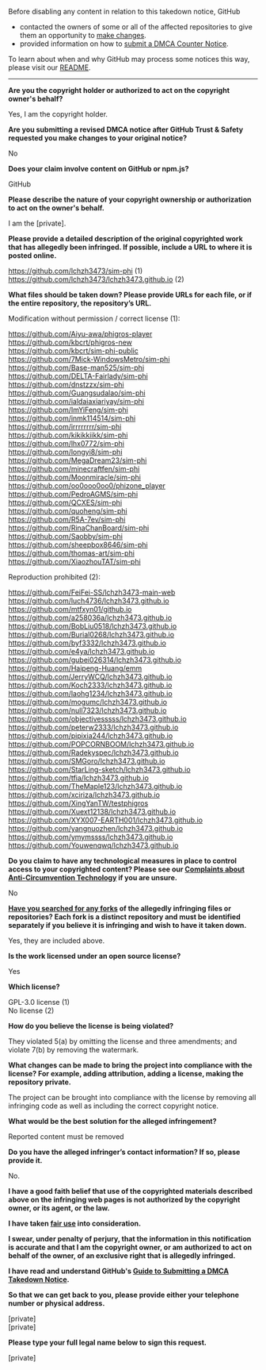 Before disabling any content in relation to this takedown notice, GitHub
- contacted the owners of some or all of the affected repositories to give them an opportunity to [make changes](https://docs.github.com/en/github/site-policy/dmca-takedown-policy#a-how-does-this-actually-work).
- provided information on how to [submit a DMCA Counter Notice](https://docs.github.com/en/articles/guide-to-submitting-a-dmca-counter-notice).

To learn about when and why GitHub may process some notices this way, please visit our [README](https://github.com/github/dmca/blob/master/README.md#anatomy-of-a-takedown-notice).

---

**Are you the copyright holder or authorized to act on the copyright owner's behalf?**  
  
Yes, I am the copyright holder.  
  
**Are you submitting a revised DMCA notice after GitHub Trust & Safety requested you make changes to your original notice?**  
  
No  
  
**Does your claim involve content on GitHub or npm.js?**  
  
GitHub  
  
**Please describe the nature of your copyright ownership or authorization to act on the owner's behalf.**  
  
I am the [private].  
  
**Please provide a detailed description of the original copyrighted work that has allegedly been infringed. If possible, include a URL to where it is posted online.**  
  
https://github.com/lchzh3473/sim-phi (1)    
https://github.com/lchzh3473/lchzh3473.github.io (2)  
  
**What files should be taken down? Please provide URLs for each file, or if the entire repository, the repository’s URL.**  
  
Modification without permission / correct license (1):  
  
https://github.com/Aiyu-awa/phigros-player  
https://github.com/kbcrt/phigros-new  
https://github.com/kbcrt/sim-phi-public    
https://github.com/7Mick-WindowsMetro/sim-phi  
https://github.com/Base-man525/sim-phi  
https://github.com/DELTA-Fairlady/sim-phi  
https://github.com/dnstzzx/sim-phi  
https://github.com/Guangsudalao/sim-phi  
https://github.com/ialdaiaxiariyay/sim-phi  
https://github.com/ImYiFeng/sim-phi  
https://github.com/inmk114514/sim-phi  
https://github.com/irrrrrrrr/sim-phi  
https://github.com/kikikkiikk/sim-phi  
https://github.com/lhx0772/sim-phi  
https://github.com/longyi8/sim-phi  
https://github.com/MegaDream23/sim-phi  
https://github.com/minecraftfen/sim-phi  
https://github.com/Moonmiracle/sim-phi  
https://github.com/oo0ooo0oo0/phizone_player  
https://github.com/PedroAGMS/sim-phi  
https://github.com/QCXES/sim-phi  
https://github.com/quoheng/sim-phi  
https://github.com/R5A-7ev/sim-phi  
https://github.com/RinaChanBoard/sim-phi  
https://github.com/Saobby/sim-phi  
https://github.com/sheepbox8646/sim-phi  
https://github.com/thomas-art/sim-phi  
https://github.com/XiaozhouTAT/sim-phi  
  
Reproduction prohibited (2):  
  
https://github.com/FeiFei-SS/lchzh3473-main-web  
https://github.com/luch4736/lchzh3473.github.io  
https://github.com/mtfxyn01/github.io    
https://github.com/a258036a/lchzh3473.github.io  
https://github.com/BobLiu0518/lchzh3473.github.io  
https://github.com/Burial0268/lchzh3473.github.io  
https://github.com/byf3332/lchzh3473.github.io  
https://github.com/e4ya/lchzh3473.github.io  
https://github.com/gubei026314/lchzh3473.github.io  
https://github.com/Haipeng-Huang/emm  
https://github.com/JerryWCQ/lchzh3473.github.io  
https://github.com/Koch2333/lchzh3473.github.io  
https://github.com/laohg1234/lchzh3473.github.io  
https://github.com/mogumc/lchzh3473.github.io  
https://github.com/null7323/lchzh3473.github.io  
https://github.com/objectivesssss/lchzh3473.github.io  
https://github.com/peterw2333/lchzh3473.github.io  
https://github.com/pipixia244/lchzh3473.github.io  
https://github.com/POPCORNBOOM/lchzh3473.github.io  
https://github.com/Radekyspec/lchzh3473.github.io  
https://github.com/SMGoro/lchzh3473.github.io  
https://github.com/StarLing-sketch/lchzh3473.github.io  
https://github.com/tfia/lchzh3473.github.io  
https://github.com/TheMaple123/lchzh3473.github.io  
https://github.com/xciriza/lchzh3473.github.io  
https://github.com/XingYanTW/testphigros  
https://github.com/Xuext12138/lchzh3473.github.io  
https://github.com/XYX007-EARTH001/lchzh3473.github.io  
https://github.com/yangnuozhen/lchzh3473.github.io  
https://github.com/ymymssss/lchzh3473.github.io  
https://github.com/Youwenqwq/lchzh3473.github.io  
  
**Do you claim to have any technological measures in place to control access to your copyrighted content? Please see our <a href="https://docs.github.com/articles/guide-to-submitting-a-dmca-takedown-notice#complaints-about-anti-circumvention-technology">Complaints about Anti-Circumvention Technology</a> if you are unsure.**  
  
No  
  
**<a href="https://docs.github.com/articles/dmca-takedown-policy#b-what-about-forks-or-whats-a-fork">Have you searched for any forks</a> of the allegedly infringing files or repositories? Each fork is a distinct repository and must be identified separately if you believe it is infringing and wish to have it taken down.**  
  
Yes, they are included above.  
  
**Is the work licensed under an open source license?**  
  
Yes  
  
**Which license?**  
  
GPL-3.0 license (1)  
No license (2)  
  
**How do you believe the license is being violated?**  
  
They violated 5(a) by omitting the license and three amendments; and violate 7(b) by removing the watermark.  
  
**What changes can be made to bring the project into compliance with the license? For example, adding attribution, adding a license, making the repository private.**  
  
The project can be brought into compliance with the license by removing all infringing code as well as including the correct copyright notice.  
  
**What would be the best solution for the alleged infringement?**  
  
Reported content must be removed  
  
**Do you have the alleged infringer’s contact information? If so, please provide it.**  
  
No.  
  
**I have a good faith belief that use of the copyrighted materials described above on the infringing web pages is not authorized by the copyright owner, or its agent, or the law.**  
  
**I have taken <a href="https://www.lumendatabase.org/topics/22">fair use</a> into consideration.**  
  
**I swear, under penalty of perjury, that the information in this notification is accurate and that I am the copyright owner, or am authorized to act on behalf of the owner, of an exclusive right that is allegedly infringed.**  
  
**I have read and understand GitHub's <a href="https://docs.github.com/articles/guide-to-submitting-a-dmca-takedown-notice/">Guide to Submitting a DMCA Takedown Notice</a>.**  
  
**So that we can get back to you, please provide either your telephone number or physical address.**  
  
[private]  
[private]  
  
**Please type your full legal name below to sign this request.**  
  
[private]  
